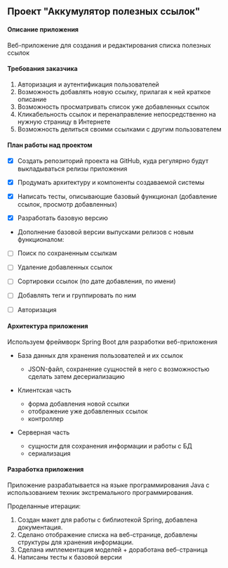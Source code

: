 ## Проект "Аккумулятор полезных ссылок"

#### Описание приложения
Веб-приложение для создания и редактирования списка полезных ссылок

#### Требования заказчика
1. Авторизация и аутентификация пользователей 
2. Возможность добавлять новую ссылку, прилагая к ней краткое описание
3. Возможность просматривать список уже добавленных ссылок
4. Кликабельность ссылок и перенаправление непосредственно на нужную страницу в Интернете
5. Возможность делиться своими ссылками с другим пользователем

#### План работы над проектом
- [x] Создать репозиторий проекта на GitHub, куда регулярно будут выкладываться релизы приложения

- [x] Продумать архитектуру и компоненты создаваемой системы

- [x] Написать тесты, описывающие базовый функционал (добавление ссылок, просмотр добавленных)

- [x] Разработать базовую версию

- Дополнение базовой версии выпусками релизов с новым функционалом:

- [ ] Поиск по сохраненным ссылкам

- [ ] Удаление добавленных ссылок

- [ ] Сортировки ссылок (по дате добавления, по имени)

- [ ] Добавлять теги и группировать по ним

- [ ] Авторизация

#### Архитектура приложения
Используем фреймворк Spring Boot для разработки веб-приложения
- База данных для хранения пользователей и их ссылок 
  - JSON-файл, сохранение сущностей в него с возможностью сделать затем десериализацию
- Клиентская часть
  - форма добавления новой ссылки
  - отображение уже добавленных ссылок
  - контроллер
  
- Серверная часть
  - сущности для сохранения информации и работы с БД
  - сериализация

#### Разработка приложения
Приложение разрабатывается на языке программирования Java с использованием техник экстремального программирования.

Проделанные итерации:
1. Создан макет для работы с библиотекой Spring, добавлена документация.
2. Сделано отображение списка на веб-странице, добавлены структуры для хранения информации.
3. Сделана имплементация моделей + доработана веб-страница
4. Написаны тесты к базовой версии
